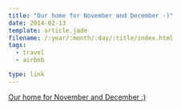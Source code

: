 ```yaml
---
title: "Our home for November and December -)"
date: 2014-02-13
template: article.jade
filename: /:year/:month/:day/:title/index.html
tags:
  - travel
  - airbnb

type: link
---
```


[Our home for November and December
:)](https://www.airbnb.com/rooms/248292)

